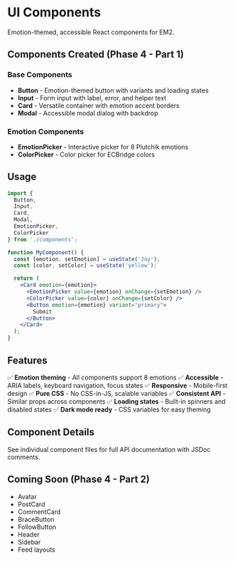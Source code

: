 # UI Components

Emotion-themed, accessible React components for EM2.

## Components Created (Phase 4 - Part 1)

### Base Components
- **Button** - Emotion-themed button with variants and loading states
- **Input** - Form input with label, error, and helper text
- **Card** - Versatile container with emotion accent borders
- **Modal** - Accessible modal dialog with backdrop

### Emotion Components
- **EmotionPicker** - Interactive picker for 8 Plutchik emotions
- **ColorPicker** - Color picker for ECBridge colors

## Usage

```jsx
import {
  Button,
  Input,
  Card,
  Modal,
  EmotionPicker,
  ColorPicker
} from './components';

function MyComponent() {
  const [emotion, setEmotion] = useState('Joy');
  const [color, setColor] = useState('yellow');

  return (
    <Card emotion={emotion}>
      <EmotionPicker value={emotion} onChange={setEmotion} />
      <ColorPicker value={color} onChange={setColor} />
      <Button emotion={emotion} variant="primary">
        Submit
      </Button>
    </Card>
  );
}
```

## Features

✅ **Emotion theming** - All components support 8 emotions
✅ **Accessible** - ARIA labels, keyboard navigation, focus states
✅ **Responsive** - Mobile-first design
✅ **Pure CSS** - No CSS-in-JS, scalable variables
✅ **Consistent API** - Similar props across components
✅ **Loading states** - Built-in spinners and disabled states
✅ **Dark mode ready** - CSS variables for easy theming

## Component Details

See individual component files for full API documentation with JSDoc comments.

## Coming Soon (Phase 4 - Part 2)

- Avatar
- PostCard
- CommentCard
- BraceButton
- FollowButton
- Header
- Sidebar
- Feed layouts
